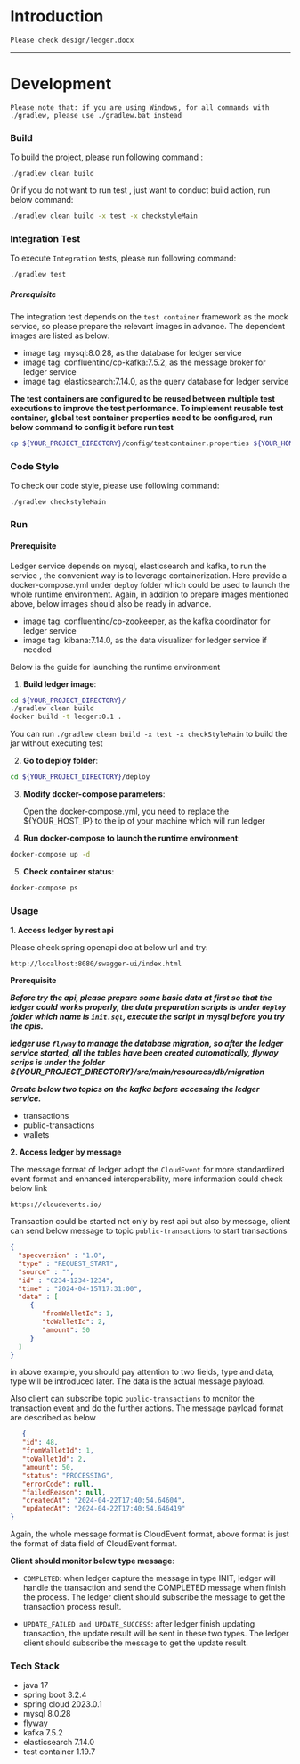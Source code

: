 # Introduction
`Please check design/ledger.docx`
*******

# Development

`Please note that: if you are using Windows, for all commands with ./gradlew, please use ./gradlew.bat instead`

### Build
To build the project, please run following command :
```
./gradlew clean build 

```
Or if you do not want to run test , just want to conduct build action, run below command:
```bash
./gradlew clean build -x test -x checkstyleMain
```

### Integration Test
To execute `Integration` tests, please run following command:
```
./gradlew test
```
##### Prerequisite
The integration test depends on the `test container` framework as the mock service, so please prepare the relevant 
images in advance.
The dependent images are listed as below:

- image tag: mysql:8.0.28, as the database for ledger service
- image tag: confluentinc/cp-kafka:7.5.2, as the message broker for ledger service
- image tag: elasticsearch:7.14.0, as the query database for ledger service

**The test containers are configured to be reused between multiple test executions to improve the test performance.
  To implement reusable test container, global test container properties need to be configured, run below command to 
config it before run test**

```bash
cp ${YOUR_PROJECT_DIRECTORY}/config/testcontainer.properties ${YOUR_HOME_DIRECTORY}/.testcontainer.properties
```

### Code Style

To check our code style, please use following command:
```
./gradlew checkstyleMain
```

### Run

#### Prerequisite

Ledger service depends on mysql, elasticsearch and kafka, to run the service , the convenient way is to leverage 
containerization. 
Here provide a docker-compose.yml under `deploy` folder which could be used to launch the whole runtime environment.
Again, in addition to prepare images mentioned above, below images should also be ready in advance.

- image tag: confluentinc/cp-zookeeper, as the kafka coordinator for ledger service
- image tag: kibana:7.14.0, as the data visualizer for ledger service if needed

Below is the guide for launching the runtime environment

1. **Build ledger image**:

```bash
cd ${YOUR_PROJECT_DIRECTORY}/
./gradlew clean build  
docker build -t ledger:0.1 .
```
You can run `./gradlew clean build -x test -x checkStyleMain` to build the jar without executing test

2. **Go to deploy folder**:
```bash
cd ${YOUR_PROJECT_DIRECTORY}/deploy
```
3. **Modify docker-compose parameters**:


    Open the docker-compose.yml, you need to replace the ${YOUR_HOST_IP} to the ip of your machine which will run ledger 


4. **Run docker-compose to launch the runtime environment**:
```bash
docker-compose up -d     
```

5. **Check container status**:
```bash
docker-compose ps     
```
### Usage

**1. Access ledger by rest api**

Please check spring openapi doc at below url and try:

`http://localhost:8080/swagger-ui/index.html`

**Prerequisite**

_**Before try the api, please prepare some basic data at first so that the ledger could works properly, the data 
preparation scripts is under `deploy` folder which name is `init.sql`, execute the script in mysql before you try the 
apis.**_

_**ledger use `flyway` to manage the database migration, so after the ledger service started, all the tables have been 
created automatically, flyway scrips is under the folder ${YOUR_PROJECT_DIRECTORY}/src/main/resources/db/migration**_

_**Create below two topics on the kafka before accessing the ledger service.**_

- transactions
- public-transactions
- wallets

**2. Access ledger by message**

The message format of ledger adopt the `CloudEvent` for more standardized event format and enhanced interoperability, more information could check below link

`https://cloudevents.io/`

Transaction could be started not only by rest api but also by message, client can send below message to topic 
`public-transactions` to start transactions
```json
{
  "specversion" : "1.0",
  "type" : "REQUEST_START",
  "source" : "",
  "id" : "C234-1234-1234",
  "time" : "2024-04-15T17:31:00",
  "data" : [
     {
        "fromWalletId": 1,
        "toWalletId": 2,
        "amount": 50
     }
  ]
}
```

in above example, you should pay attention to two fields, type and data, type will be introduced later. The data is the 
actual message payload.

Also client can subscribe topic `public-transactions` to monitor the transaction event and do the further actions. The message 
payload format are described as below

```json
   {
   "id": 48,
   "fromWalletId": 1,
   "toWalletId": 2,
   "amount": 50,
   "status": "PROCESSING",
   "errorCode": null,
   "failedReason": null,
   "createdAt": "2024-04-22T17:40:54.64604",
   "updatedAt": "2024-04-22T17:40:54.646419"
}
```
Again, the whole message format is CloudEvent format, above format is just the format of data field of CloudEvent format.

**Client should monitor below type message**:

- `COMPLETED`: when ledger capture the message in type INIT, ledger will handle the transaction and send the COMPLETED
message when finish the process. The ledger client should subscribe the message to get the transaction process result.

- `UPDATE_FAILED and UPDATE_SUCCESS`: after ledger finish updating transaction, the update result will be sent in these
two types. The ledger client should subscribe the message to get the update result.

### Tech Stack

- java 17
- spring boot 3.2.4
- spring cloud 2023.0.1
- mysql 8.0.28
- flyway
- kafka 7.5.2
- elasticsearch 7.14.0
- test container 1.19.7


